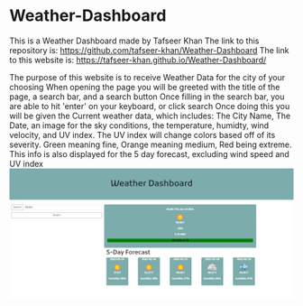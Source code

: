 # Weather-Dashboard
This is a Weather Dashboard made by Tafseer Khan
The link to this repository is: https://github.com/tafseer-khan/Weather-Dashboard
The link to this website is: https://tafseer-khan.github.io/Weather-Dashboard/

The purpose of this website is to receive Weather Data for the city of your choosing
When opening the page you will be greeted with the title of the page, a search bar, and a search button
Once filling in the search bar, you are able to hit 'enter' on your keyboard, or click search
Once doing this you will be given the Current weather data, which includes: The City Name, The Date, an image for the sky conditions, the temperature, humidty, wind velocity, and UV index. 
The UV index will change colors based off of its severity. Green meaning fine, Orange meaning medium, Red being extreme.
This info is also displayed for the 5 day forecast, excluding wind speed and UV index
![Wesbite ScreenShot](https://github.com/tafseer-khan/Weather-Dashboard/blob/main/Assets/Webpage_Screenshot.png)